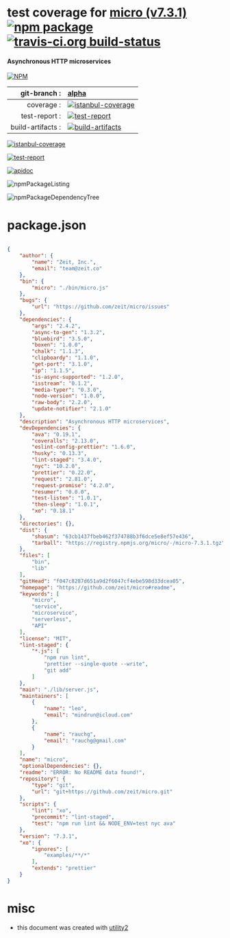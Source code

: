 # test coverage for  [micro (v7.3.1)](https://github.com/zeit/micro#readme)  [![npm package](https://img.shields.io/npm/v/npmtest-micro.svg?style=flat-square)](https://www.npmjs.org/package/npmtest-micro) [![travis-ci.org build-status](https://api.travis-ci.org/npmtest/node-npmtest-micro.svg)](https://travis-ci.org/npmtest/node-npmtest-micro)
#### Asynchronous HTTP microservices

[![NPM](https://nodei.co/npm/micro.png?downloads=true)](https://www.npmjs.com/package/micro)

| git-branch : | [alpha](https://github.com/npmtest/node-npmtest-micro/tree/alpha)|
|--:|:--|
| coverage : | [![istanbul-coverage](https://npmtest.github.io/node-npmtest-micro/build/coverage.badge.svg)](https://npmtest.github.io/node-npmtest-micro/build/coverage.html/index.html)|
| test-report : | [![test-report](https://npmtest.github.io/node-npmtest-micro/build/test-report.badge.svg)](https://npmtest.github.io/node-npmtest-micro/build/test-report.html)|
| build-artifacts : | [![build-artifacts](https://npmtest.github.io/node-npmtest-micro/glyphicons_144_folder_open.png)](https://github.com/npmtest/node-npmtest-micro/tree/gh-pages/build)|

[![istanbul-coverage](https://npmtest.github.io/node-npmtest-micro/build/screenCapture.buildCustomOrg.browser.coverage.html.png)](https://npmtest.github.io/node-npmtest-micro/build/coverage.html/index.html)

[![test-report](https://npmtest.github.io/node-npmtest-micro/build/screenCapture.buildCustomOrg.browser.%252Fhome%252Ftravis%252Fbuild%252Fnpmtest%252Fnode-npmtest-micro%252Ftmp%252Fbuild%252Ftest-report.html.png)](https://npmtest.github.io/node-npmtest-micro/build/test-report.html)

[![apidoc](https://npmdoc.github.io/node-npmdoc-micro/build/screenCapture.buildApidoc.browser.%252Fhome%252Ftravis%252Fbuild%252Fnpmdoc%252Fnode-npmdoc-micro%252Ftmp%252Fbuild%252Fapidoc.html.png)](https://npmdoc.github.io/node-npmdoc-micro/build/apidoc.html)

![npmPackageListing](https://npmtest.github.io/node-npmtest-micro/build/screenCapture.npmPackageListing.svg)

![npmPackageDependencyTree](https://npmtest.github.io/node-npmtest-micro/build/screenCapture.npmPackageDependencyTree.svg)



# package.json

```json

{
    "author": {
        "name": "Zeit, Inc.",
        "email": "team@zeit.co"
    },
    "bin": {
        "micro": "./bin/micro.js"
    },
    "bugs": {
        "url": "https://github.com/zeit/micro/issues"
    },
    "dependencies": {
        "args": "2.4.2",
        "async-to-gen": "1.3.2",
        "bluebird": "3.5.0",
        "boxen": "1.0.0",
        "chalk": "1.1.3",
        "clipboardy": "1.1.0",
        "get-port": "3.1.0",
        "ip": "1.1.5",
        "is-async-supported": "1.2.0",
        "isstream": "0.1.2",
        "media-typer": "0.3.0",
        "node-version": "1.0.0",
        "raw-body": "2.2.0",
        "update-notifier": "2.1.0"
    },
    "description": "Asynchronous HTTP microservices",
    "devDependencies": {
        "ava": "0.19.1",
        "coveralls": "2.13.0",
        "eslint-config-prettier": "1.6.0",
        "husky": "0.13.3",
        "lint-staged": "3.4.0",
        "nyc": "10.2.0",
        "prettier": "0.22.0",
        "request": "2.81.0",
        "request-promise": "4.2.0",
        "resumer": "0.0.0",
        "test-listen": "1.0.1",
        "then-sleep": "1.0.1",
        "xo": "0.18.1"
    },
    "directories": {},
    "dist": {
        "shasum": "63cb1437fbeb462f374788b3f6dce5e8ef57e436",
        "tarball": "https://registry.npmjs.org/micro/-/micro-7.3.1.tgz"
    },
    "files": [
        "bin",
        "lib"
    ],
    "gitHead": "f047c8287d651a9d2f6047cf4ebe598d33dcea05",
    "homepage": "https://github.com/zeit/micro#readme",
    "keywords": [
        "micro",
        "service",
        "microservice",
        "serverless",
        "API"
    ],
    "license": "MIT",
    "lint-staged": {
        "*.js": [
            "npm run lint",
            "prettier --single-quote --write",
            "git add"
        ]
    },
    "main": "./lib/server.js",
    "maintainers": [
        {
            "name": "leo",
            "email": "mindrun@icloud.com"
        },
        {
            "name": "rauchg",
            "email": "rauchg@gmail.com"
        }
    ],
    "name": "micro",
    "optionalDependencies": {},
    "readme": "ERROR: No README data found!",
    "repository": {
        "type": "git",
        "url": "git+https://github.com/zeit/micro.git"
    },
    "scripts": {
        "lint": "xo",
        "precommit": "lint-staged",
        "test": "npm run lint && NODE_ENV=test nyc ava"
    },
    "version": "7.3.1",
    "xo": {
        "ignores": [
            "examples/**/*"
        ],
        "extends": "prettier"
    }
}
```



# misc
- this document was created with [utility2](https://github.com/kaizhu256/node-utility2)
